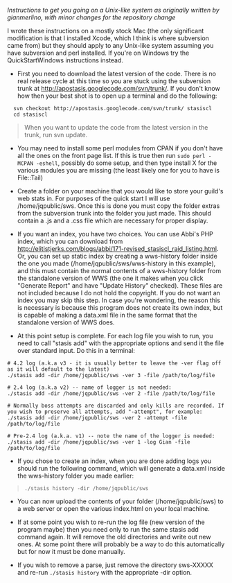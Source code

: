 _Instructions to get you going on a Unix-like system_
_as originally written by gianmerlino, with minor changes for the repository change_

I wrote these instructions on a mostly stock Mac (the only significant modification is that I installed Xcode, which I think is where subversion came from) but they should apply to any Unix-like system assuming you have subversion and perl installed. If you're on Windows try the QuickStartWindows instructions instead.

  * First you need to download the latest version of the code. There is no real release cycle at this time so you are stuck using the subversion trunk at http://apostasis.googlecode.com/svn/trunk/. If you don't know how then your best shot is to open up a terminal and do the following:
```
  svn checkout http://apostasis.googlecode.com/svn/trunk/ stasiscl
  cd stasiscl
```
> When you want to update the code from the latest version in the trunk, run svn update.
  * You may need to install some perl modules from CPAN if you don't have all the ones on the front page list. If this is true then run `sudo perl -MCPAN -eshell`, possibly do some setup, and then type install X for the various modules you are missing (the least likely one for you to have is File::Tail)

  * Create a folder on your machine that you would like to store your guild's web stats in. For purposes of the quick start I will use /home/jqpublic/sws. Once this is done you must copy the folder extras from the subversion trunk into the folder you just made. This should contain a .js and a .css file which are necessary for proper display.

  * If you want an index, you have two choices. You can use Abbi's PHP index, which you can download from http://elitistjerks.com/blogs/abbi/171-revised_stasiscl_raid_listing.html. Or, you can set up static index by creating a wws-history folder inside the one you made (/home/jqpublic/sws/wws-history in this example), and this must contain the normal contents of a wws-history folder from the standalone version of WWS (the one it makes when you click "Generate Report" and have "Update History" checked). These files are not included because I do not hold the copyright. If you do not want an index you may skip this step. In case you're wondering, the reason this is necessary is because this program does not create its own index, but is capable of making a data.xml file in the same format that the standalone version of WWS does.

  * At this point setup is complete. For each log file you wish to run, you need to call "stasis add" with the appropriate options and send it the file over standard input. Do this in a terminal:
```
# 4.2 log (a.k.a v3 - it is usually better to leave the -ver flag off as it will default to the latest)
./stasis add -dir /home/jqpublic/sws -ver 3 -file /path/to/log/file

# 2.4 log (a.k.a v2) -- name of logger is not needed:
./stasis add -dir /home/jqpublic/sws -ver 2 -file /path/to/log/file

# Normally boss attempts are discarded and only kills are recorded. If you wish to preserve all attempts, add "-attempt", for example:
./stasis add -dir /home/jqpublic/sws -ver 2 -attempt -file /path/to/log/file

# Pre-2.4 log (a.k.a. v1) -- note the name of the logger is needed:
./stasis add -dir /home/jqpublic/sws -ver 1 -log Gian -file /path/to/log/file
```

  * If you chose to create an index, when you are done adding logs you should run the following command, which will generate a data.xml inside the wws-history folder you made earlier:
> `./stasis history -dir /home/jqpublic/sws`

  * You can now upload the contents of your folder (/home/jqpublic/sws) to a web server or open the various index.html on your local machine.

  * If at some point you wish to re-run the log file (new version of the program maybe) then you need only to run the same stasis add command again. It will remove the old directories and write out new ones. At some point there will probably be a way to do this automatically but for now it must be done manually.

  * If you wish to remove a parse, just remove the directory sws-XXXXX and re-run `./stasis history` with the appropriate -dir option.